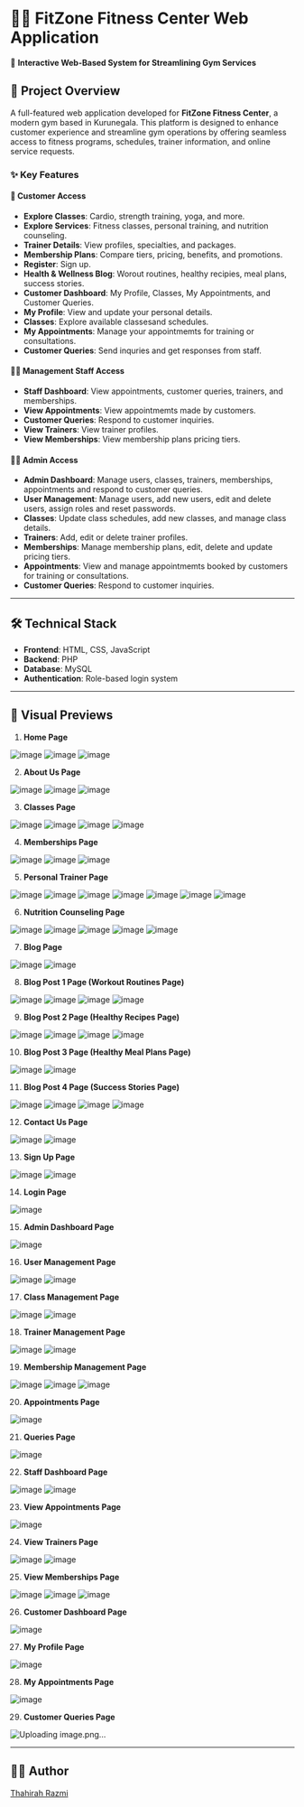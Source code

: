 # 🏋️‍♀️ FitZone Fitness Center Web Application  
📌 **Interactive Web-Based System for Streamlining Gym Services**  

## 🚀 Project Overview  
A full-featured web application developed for **FitZone Fitness Center**, a modern gym based in Kurunegala. This platform is designed to enhance customer experience and streamline gym operations by offering seamless access to fitness programs, schedules, trainer information, and online service requests.

### ✨ Key Features  

#### 🧍 Customer Access  
- **Explore Classes**: Cardio, strength training, yoga, and more.
- **Explore Services**: Fitness classes, personal training,  and nutrition counseling.
- **Trainer Details**: View profiles, specialties, and packages.  
- **Membership Plans**: Compare tiers, pricing, benefits, and promotions.  
- **Register**: Sign up.  
- **Health & Wellness Blog**: Worout routines, healthy recipies, meal plans, success stories.
- **Customer Dashboard**: My Profile, Classes, My Appointments, and Customer Queries.
- **My Profile**: View and update your personal details.
- **Classes**: Explore available classesand schedules.
- **My Appointments**: Manage your appointmemts for training or consultations.
- **Customer Queries**: Send inquries and get responses from staff.

#### 🧑‍💼 Management Staff Access  
- **Staff Dashboard**: View appointments, customer queries, trainers, and memberships.
- **View Appointments**: View appointmemts made by customers.
- **Customer Queries**: Respond to customer inquiries.
- **View Trainers**: View trainer profiles.
- **View Memberships**: View membership plans pricing tiers.

#### 👨‍💻 Admin Access  
- **Admin Dashboard**: Manage users, classes, trainers, memberships, appointments and respond to customer queries.
- **User Management**: Manage users, add new users, edit and delete users, assign roles and reset passwords.
- **Classes**: Update class schedules, add new classes, and manage class details.
- **Trainers**: Add, edit or delete trainer profiles.
- **Memberships**: Manage membership plans, edit, delete and update pricing tiers.
- **Appointments**: View and manage appointmemts booked by customers for training or consultations.
- **Customer Queries**: Respond to customer inquiries.

---

## 🛠️ Technical Stack  
- **Frontend**: HTML, CSS, JavaScript  
- **Backend**: PHP
- **Database**: MySQL 
- **Authentication**: Role-based login system  

---

## 📸 Visual Previews  

1. **Home Page**  

![image](https://github.com/user-attachments/assets/1f6a4f37-9cbf-4534-9c50-e8df410d4221)
![image](https://github.com/user-attachments/assets/80647cc5-9144-40ad-83a5-6823edeff2e5)
![image](https://github.com/user-attachments/assets/981ededf-f598-4483-a86b-c863f373133f)


2. **About Us Page**

![image](https://github.com/user-attachments/assets/7e1e68a4-9b5a-4844-8202-e9413ab495eb)
![image](https://github.com/user-attachments/assets/e2910c4f-2df5-47df-a6d0-5d1d6ddb6e89)
![image](https://github.com/user-attachments/assets/74bbc51d-84c8-443a-a41a-e88ca99a78ee)

3. **Classes Page**  

![image](https://github.com/user-attachments/assets/a0bde71f-1d0d-4a07-a17f-5ec59b007dc0)
![image](https://github.com/user-attachments/assets/2d245ff4-16b8-4e68-8d86-eff41dd4783f)
![image](https://github.com/user-attachments/assets/e081c0e7-2985-441a-bf1d-7812f6debc92)
![image](https://github.com/user-attachments/assets/6a537761-5cad-4436-9be6-bb91cf6880fd)

4. **Memberships Page**  

![image](https://github.com/user-attachments/assets/4f87d5ee-a1ce-44ac-93d8-0c06b29fb953)
![image](https://github.com/user-attachments/assets/fe96badd-efc2-4a25-ac40-27dc54bb6fb0)
![image](https://github.com/user-attachments/assets/7d4ffb19-d190-42a8-8a72-236a4e34e463)

5. **Personal Trainer Page**  

![image](https://github.com/user-attachments/assets/79fb3a81-58e0-4ad6-8f7f-fb8f4c4e1bdc)
![image](https://github.com/user-attachments/assets/3e662524-a426-4efc-a56b-2b662a7535a5)
![image](https://github.com/user-attachments/assets/c43d67df-2571-4380-8ec7-3446ce755477)
![image](https://github.com/user-attachments/assets/a78a92a5-583e-4f9d-8689-be2a589c8048)
![image](https://github.com/user-attachments/assets/f1676b99-8859-4269-8be3-a1e6ddf3daa4)
![image](https://github.com/user-attachments/assets/9945e0f1-a24b-4ec3-a57b-168fd68dab1b)
![image](https://github.com/user-attachments/assets/c6391893-2bd4-466f-a4c4-3fe922c9275f)

6. **Nutrition Counseling Page**

![image](https://github.com/user-attachments/assets/ebb6bb9b-7342-4668-9a5f-dfb6f1b80b24)
![image](https://github.com/user-attachments/assets/74073952-046b-4788-b5dc-1773a15cf68e)
![image](https://github.com/user-attachments/assets/14b9540b-82ff-4712-b0f4-b8fb5c5dfa2b)
![image](https://github.com/user-attachments/assets/1399bcb6-8c83-4873-80d0-8850cf50971b)
![image](https://github.com/user-attachments/assets/e926f9e7-c669-4d5e-bdcc-7b6fd7e5d016)


7. **Blog Page**

![image](https://github.com/user-attachments/assets/4b993e3c-17dc-4b5a-9113-a086d8048212)
![image](https://github.com/user-attachments/assets/f1ca151e-afd3-4cc9-92e3-183900c36b13)

8. **Blog Post 1 Page (Workout Routines Page)**

![image](https://github.com/user-attachments/assets/7fcd62be-0e6b-4c6c-90b8-e17bc589c845)
![image](https://github.com/user-attachments/assets/58e08e61-524a-4b02-ab9b-3001f57240f3)
![image](https://github.com/user-attachments/assets/2077c1ed-6cb5-4a9c-ba02-f18caceed627)
![image](https://github.com/user-attachments/assets/b84285e4-a06c-4bad-aa42-d990d311020b)

9. **Blog Post 2 Page (Healthy Recipes Page)**

![image](https://github.com/user-attachments/assets/cafb1312-db9c-447a-970b-4cce62b91fc7)
![image](https://github.com/user-attachments/assets/7e3da5ab-a5a3-4a1c-8265-f208e92a4557)
![image](https://github.com/user-attachments/assets/775a5f11-a5d7-416e-817e-aba5be702bbd)
![image](https://github.com/user-attachments/assets/94773d74-4672-4099-94ca-2c7268b6725b)

10. **Blog Post 3 Page (Healthy Meal Plans Page)**

![image](https://github.com/user-attachments/assets/f4eba2a5-3b7a-43e2-b1a5-3b112cab66ee)
![image](https://github.com/user-attachments/assets/601922cf-3861-4b17-899c-f977cb5b4a12)

11. **Blog Post 4 Page (Success Stories Page)**

![image](https://github.com/user-attachments/assets/dd192a08-6837-4630-96b4-4d7a8bb9194e)
![image](https://github.com/user-attachments/assets/bc45c9bb-2037-4bcf-a14c-4bbcbe8f33e4)
![image](https://github.com/user-attachments/assets/6eef98c7-b919-48a2-a2f7-59b07707b988)
![image](https://github.com/user-attachments/assets/ad230293-fa95-4c89-b213-9f44a2dc2ad1)

12. **Contact Us Page**

![image](https://github.com/user-attachments/assets/39a6d63f-69ba-4c19-b600-2915a7320369)
![image](https://github.com/user-attachments/assets/ed248465-7119-4d1f-80ce-23dcb1f0538b)

13. **Sign Up Page**

![image](https://github.com/user-attachments/assets/d530800f-372c-4e0f-a1b4-efae86db3c1c)
![image](https://github.com/user-attachments/assets/70ce49eb-b6ae-4542-a84c-ba415c05b4af)

14. **Login Page**

![image](https://github.com/user-attachments/assets/dbd38eee-f2e6-4067-83fb-eb42e8765ae8)

15. **Admin Dashboard Page**

![image](https://github.com/user-attachments/assets/f7712388-d45b-4e6b-b88a-56403bef5fdf)

16. **User Management Page**

![image](https://github.com/user-attachments/assets/c565799c-a4b3-40b1-b086-0953848d3522)
![image](https://github.com/user-attachments/assets/fbe81e8f-3ca3-46c7-ad15-90d578f25c62)

17. **Class Management Page**

![image](https://github.com/user-attachments/assets/27c24f61-83d8-4236-b650-24ddc36dea46)
![image](https://github.com/user-attachments/assets/ac4d9395-6453-4a75-b3c4-7d67545002e7)

18. **Trainer Management Page**

![image](https://github.com/user-attachments/assets/58ae842e-447b-4c24-b53e-acc60eca9907)
![image](https://github.com/user-attachments/assets/a27cd75b-941a-4e22-b37b-bfc947da4f1a)

19. **Membership Management Page**

![image](https://github.com/user-attachments/assets/1a37b280-4435-4744-9ce6-7b359e0cf75d)
![image](https://github.com/user-attachments/assets/b8b44e65-3dba-4786-b485-4e4af566e4b8)
![image](https://github.com/user-attachments/assets/d785aeb2-964e-497f-be31-4df4fad66549)

20. **Appointments Page**

![image](https://github.com/user-attachments/assets/a5ddafc2-92ca-4e6a-95b9-35cd25192b73)

21. **Queries Page**

![image](https://github.com/user-attachments/assets/df25fd2d-1a9e-41d0-8130-5a0b1f7bf533)

22. **Staff Dashboard Page**

![image](https://github.com/user-attachments/assets/fc97c0cb-531c-452c-ac96-7b3dbc1a861d)
![image](https://github.com/user-attachments/assets/afea27f6-5aa1-476f-93cc-6fd845abcfba)

23. **View Appointments Page**

![image](https://github.com/user-attachments/assets/d67832fb-ddb1-450e-8d9d-3779a7639055)

24. **View Trainers Page**

![image](https://github.com/user-attachments/assets/3fa1c65d-f6a6-4133-95b7-dc41da359d94)
![image](https://github.com/user-attachments/assets/c8f92733-9a1c-4c52-a8e4-c6fbea6949d9)

25. **View Memberships Page**

![image](https://github.com/user-attachments/assets/726f4d4e-026d-46a0-9303-7e33c76147b8)
![image](https://github.com/user-attachments/assets/1daa1c41-c4a8-4cca-aa0c-d4d55fbab8b1)
![image](https://github.com/user-attachments/assets/b5e6804e-090c-4534-9434-bae3938cba84)

26. **Customer Dashboard Page**  

![image](https://github.com/user-attachments/assets/a97b4c55-b578-4eab-a924-077d648275f8)

27. **My Profile Page**

![image](https://github.com/user-attachments/assets/e04c5dd7-d8f5-4a31-93b4-7614bfd5b3c2)

28. **My Appointments Page**

![image](https://github.com/user-attachments/assets/1946f558-2a38-4c3e-aed8-37c3bb751ccd)

29. **Customer Queries Page**

![Uploading image.png…]()

---

## 👩‍💻 Author  
[Thahirah Razmi](https://github.com/Thahirah-Razmi)
